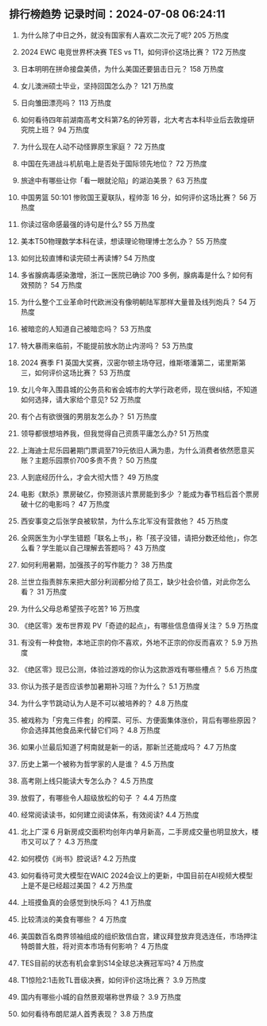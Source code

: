 
## 排行榜趋势 记录时间：2024-07-08 06:24:11
  
  1. 为什么除了中日之外，就没有国家有人喜欢二次元了呢? 205 万热度
    
  2. 2024 EWC 电竞世界杯决赛 TES vs T1，如何评价这场比赛？ 172 万热度
    
  3. 日本明明在拼命接盘美债，为什么美国还要狙击日元？ 158 万热度
    
  4. 女儿澳洲硕士毕业，坚持回国怎么办？ 121 万热度
    
  5. 日向雏田漂亮吗？ 113 万热度
    
  6. 如何看待四年前湖南高考文科第7名的钟芳蓉，北大考古本科毕业后去敦煌研究院上班？ 94 万热度
    
  7. 为什么现在人动不动怪罪原生家庭？ 72 万热度
    
  8. 中国在先进战斗机航电上是否处于国际领先地位？ 72 万热度
    
  9. 旅途中有哪些让你「看一眼就沦陷」的湖泊美景？ 63 万热度
    
  10. 中国男篮 50:101 惨败国王夏联队，程帅澎 16 分，如何评价这场比赛？ 56 万热度
    
  11. 你读过宿命感最强的诗句是什么? 55 万热度
    
  12. 美本T50物理数学本科在读，想读理论物理博士怎么办？ 55 万热度
    
  13. 如何比较直博和读完硕士再读博? 54 万热度
    
  14. 多省腺病毒感染激增，浙江一医院已确诊 700 多例，腺病毒是什么？如何有效预防？ 54 万热度
    
  15. 为什么整个工业革命时代欧洲没有像明朝陆军那样大量普及线列炮兵？ 54 万热度
    
  16. 被暗恋的人知道自己被暗恋吗？ 53 万热度
    
  17. 特大暴雨来临前，不能提前放水防止内涝吗？ 53 万热度
    
  18. 2024 赛季 F1 英国大奖赛，汉密尔顿主场夺冠，维斯塔潘第二，诺里斯第三，如何评价这场比赛？ 53 万热度
    
  19. 女儿今年入围县城的公务员和省会城市的大学行政老师，现在很纠结，不知道如何选择，请大家给个意见? 52 万热度
    
  20. 有个占有欲很强的男朋友怎么办？ 51 万热度
    
  21. 领导都很想培养我，但我觉得自己资质平庸怎么办? 51 万热度
    
  22. 上海迪士尼乐园暑期门票调至719元依旧人满为患，为什么消费者依然愿意买账？主题乐园票价700多贵不贵？ 50 万热度
    
  23. 人到底经历什么，才会大彻大悟？ 49 万热度
    
  24. 电影《默杀》票房破亿，你预测该片票房能到多少 ？能成为春节档后首个票房破十亿的电影吗？ 47 万热度
    
  25. 西安事变之后张学良被软禁，为什么东北军没有营救他？ 45 万热度
    
  26. 全网医生为小学生错题「联名上书」，称「孩子没错，请把分数还给他」，你怎么看？学生能以自己理解去答题吗？ 43 万热度
    
  27. 如何利用暑期，加强孩子的写作能力？ 38 万热度
    
  28. 兰世立指责胖东来把大部分利润都分给了员工，缺少社会价值，对此你怎么看？ 31 万热度
    
  29. 为什么父母总希望孩子吃苦? 16 万热度
    
  30. 《绝区零》发布世界观 PV「奇迹的起点」，有哪些信息值得关注？ 5.9 万热度
    
  31. 有没有一种食物，本地正宗的你不喜欢，外地不正宗的你反而喜欢？ 5.9 万热度
    
  32. 《绝区零》现已公测，体验过游戏的你认为这款游戏有哪些槽点？ 5.6 万热度
    
  33. 你认为孩子是否应该参加暑期补习班？为什么？ 5.1 万热度
    
  34. 为什么字节跳动认为人是不可以被培养的？ 4.8 万热度
    
  35. 被戏称为「穷鬼三件套」的榨菜、可乐、方便面集体涨价，背后有哪些原因？你会选择其他食品来代替它们吗？ 4.8 万热度
    
  36. 如果小兰最后知道了柯南就是新一的话，那新兰还能成吗？ 4.7 万热度
    
  37. 历史上第一个被称为哲学家的人是谁？ 4.5 万热度
    
  38. 高考刚上线只能读大专怎么办？ 4.5 万热度
    
  39. 放假了，有哪些令人超级放松的句子 ？ 4.4 万热度
    
  40. 经常阅读读书，如何建立阅读体系，有效阅读? 4.4 万热度
    
  41. 北上广深 6 月新房成交面积均创年内单月新高，二手房成交量也明显放大，楼市又可以了？ 4.3 万热度
    
  42. 如何模仿《尚书》腔说话? 4.2 万热度
    
  43. 如何看待可灵大模型在WAIC 2024会议上的更新，中国目前在AI视频大模型上是不是已经超过美国？ 4.2 万热度
    
  44. 上班摸鱼真的会感觉到快乐吗？ 4.1 万热度
    
  45. 比较清淡的美食有哪些？ 4 万热度
    
  46. 美国数百名商界领袖组成的组织致信白宫，建议拜登放弃竞选连任，市场押注特朗普大胜，将对资本市场有何影响？ 4 万热度
    
  47. TES目前的状态有机会拿到S14全球总决赛冠军吗? 4 万热度
    
  48. T1惊险2:1击败TL晋级决赛，如何评价这场比赛？ 3.9 万热度
    
  49. 国内有哪些小城的自然景观堪称世界级？ 3.9 万热度
    
  50. 如何看待布朗尼湖人首秀表现？ 3.8 万热度
    
